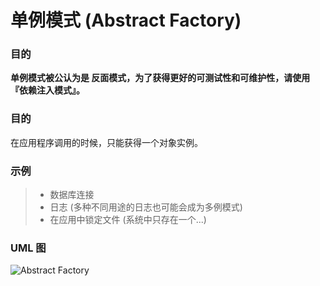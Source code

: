 # 单例模式 (Abstract Factory)
### 目的
**单例模式被公认为是 反面模式，为了获得更好的可测试性和可维护性，请使用『依赖注入模式』。**

### 目的
在应用程序调用的时候，只能获得一个对象实例。

### 示例
>+ 数据库连接
>+ 日志 (多种不同用途的日志也可能会成为多例模式)
>+ 在应用中锁定文件 (系统中只存在一个...)

### UML 图
![Abstract Factory](https://raw.githubusercontent.com/qiujiafei123/DesignPatterns/master/Image/singleton.png)
